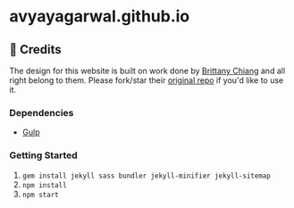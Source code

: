 # avyayagarwal.github.io

## 📢 Credits

The design for this website is built on work done by [Brittany Chiang](https://github.com/bchiang7) and all right belong to them. Please fork/star their [original repo](https://github.com/bchiang7/bchiang7.github.io) if you'd like to use it.

### Dependencies

- [Gulp](https://gulpjs.com/)

### Getting Started

1.  `gem install jekyll sass bundler jekyll-minifier jekyll-sitemap`
2.  `npm install`
3.  `npm start`

